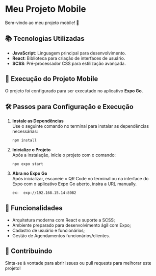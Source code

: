 # Meu Projeto Mobile

Bem-vindo ao meu projeto mobile! 🚀

## 📚 Tecnologias Utilizadas
- **JavaScript**: Linguagem principal para desenvolvimento.
- **React**: Biblioteca para criação de interfaces de usuário.
- **SCSS**: Pré-processador CSS para estilização avançada.

## 📱 Execução do Projeto Mobile
O projeto foi configurado para ser executado no aplicativo **Expo Go**.

## 🛠️ Passos para Configuração e Execução

1. **Instale as Dependências**  
   Use o seguinte comando no terminal para instalar as dependências necessárias:
   ```bash
   npm install

2. **Inicialize o Projeto**  
   Após a instalação, inicie o projeto com o comando:
   ```bash
   npx expo start

3. **Abra no Expo Go**  
   Após inicializar, escaneie o QR Code no terminal ou na interface do Expo com o aplicativo Expo Go aberto, insira a URL manually.
   ```bash
   ex:  exp://192.168.15.14:8082
   
## 🌟 Funcionalidades
- Arquitetura moderna com React e suporte a SCSS;
- Ambiente preparado para desenvolvimento ágil com Expo;
- Cadastro de usuário e funcionários;
- Gestão de Agendamentos funcionários/clientes.

## 🤝 Contribuindo
Sinta-se à vontade para abrir issues ou pull requests para melhorar este projeto!

